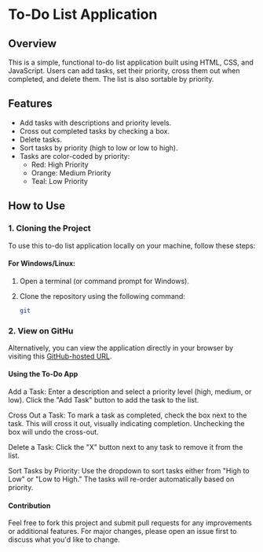 # To-Do List Application

## Overview

This is a simple, functional to-do list application built using HTML, CSS, and JavaScript. Users can add tasks, set their priority, cross them out when completed, and delete them. The list is also sortable by priority.

## Features

- Add tasks with descriptions and priority levels.
- Cross out completed tasks by checking a box.
- Delete tasks.
- Sort tasks by priority (high to low or low to high).
- Tasks are color-coded by priority:
  - Red: High Priority
  - Orange: Medium Priority
  - Teal: Low Priority

## How to Use

### 1. Cloning the Project

To use this to-do list application locally on your machine, follow these steps:

#### For Windows/Linux:

1. Open a terminal (or command prompt for Windows).
2. Clone the repository using the following command:

   ```bash
   git
   ```

### 2. View on GitHu

Alternatively, you can view the application directly in your browser by visiting this [GitHub-hosted URL](https://).

#### Using the To-Do App

Add a Task: Enter a description and select a priority level (high, medium, or low). Click the "Add Task" button to add the task to the list.

Cross Out a Task: To mark a task as completed, check the box next to the task. This will cross it out, visually indicating completion. Unchecking the box will undo the cross-out.

Delete a Task: Click the "X" button next to any task to remove it from the list.

Sort Tasks by Priority: Use the dropdown to sort tasks either from "High to Low" or "Low to High." The tasks will re-order automatically based on priority.

#### Contribution

Feel free to fork this project and submit pull requests for any improvements or additional features. For major changes, please open an issue first to discuss what you'd like to change.
